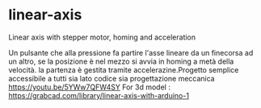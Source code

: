 # linear-axis
Linear axis with stepper motor, homing and acceleration

Un pulsante che alla pressione fa partire l'asse lineare da un finecorsa ad un altro, se la posizione è nel mezzo si avvia in homing a metà della velocità. 
la partenza è gestita tramite accelerazine.Progetto semplice accessibile a tutti sia lato codice sia progettazione meccanica 
https://youtu.be/5YWw7QFW4SY
For 3d model : https://grabcad.com/library/linear-axis-with-arduino-1
